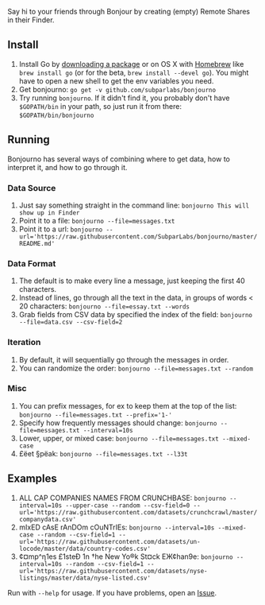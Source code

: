 Say hi to your friends through Bonjour by creating (empty) Remote Shares in
their Finder.

Install
-------

1. Install Go by [downloading a package](https://golang.org/dl/) or on OS X with [Homebrew](http://brew.sh/) like `brew install go` (or for the beta, `brew install --devel go`). You might have to open a new shell to get the env variables you need.
2. Get bonjourno: `go get -v github.com/subparlabs/bonjourno`
3. Try running `bonjourno`. If it didn't find it, you probably don't have `$GOPATH/bin` in your path, so just run it from there: `$GOPATH/bin/bonjourno`


Running
-------

Bonjourno has several ways of combining where to get data, how to interpret it, and how to go through it.

### Data Source
1. Just say something straight in the command line: `bonjourno This will show up in Finder`
2. Point it to a file: `bonjourno --file=messages.txt`
3. Point it to a url: `bonjourno --url='https://raw.githubusercontent.com/SubparLabs/bonjourno/master/README.md'`

### Data Format
1. The default is to make every line a message, just keeping the first 40 characters.
2. Instead of lines, go through all the text in the data, in groups of words < 20 characters: `bonjourno --file=essay.txt --words`
3. Grab fields from CSV data by specified the index of the field: `bonjourno --file=data.csv --csv-field=2`

### Iteration
1. By default, it will sequentially go through the messages in order.
2. You can randomize the order: `bonjourno --file=messages.txt --random`

### Misc
1. You can prefix messages, for ex to keep them at the top of the list: `bonjourno --file=messages.txt --prefix='1-'`
2. Specify how frequently messages should change: `bonjourno --file=messages.txt --interval=10s`
3. Lower, upper, or mixed case: `bonjourno --file=messages.txt --mixed-case`
4. £ëet §pëak: `bonjourno --file=messages.txt --l33t`


Examples
--------

1. ALL CAP COMPANIES NAMES FROM CRUNCHBASE: `bonjourno --interval=10s --upper-case --random --csv-field=0 --url='https://raw.githubusercontent.com/datasets/crunchcrawl/master/companydata.csv'`
2. mIxED cAsE rAnDOm cOuNTrIEs: `bonjourno --interval=10s --mixed-case --random --csv-field=1 --url='https://raw.githubusercontent.com/datasets/un-locode/master/data/country-codes.csv'`
3. ¢¤mp^η1es £1steÐ 1n †he New Yo®k St¤ck EЖ¢han9e: `bonjourno --interval=10s --random --csv-field=1 --url='https://raw.githubusercontent.com/datasets/nyse-listings/master/data/nyse-listed.csv'`

Run with `--help` for usage. If you have problems, open an [Issue](https://github.com/SubparLabs/bonjourno/issues).
